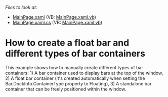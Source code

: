 <!-- default file list -->
*Files to look at*:

* [MainPage.xaml](./CS/BarContainers_Ex/MainPage.xaml) (VB: [MainPage.xaml.vb](./VB/BarContainers_Ex/MainPage.xaml.vb))
* [MainPage.xaml.cs](./CS/BarContainers_Ex/MainPage.xaml.cs) (VB: [MainPage.xaml.vb](./VB/BarContainers_Ex/MainPage.xaml.vb))
<!-- default file list end -->
# How to create a float bar and different types of bar containers


<p>This example shows how to manually create different types of bar containers: 1) A bar container used to display bars at the top of the window, 2) A float bar container (it's created automatically when setting the Bar.DockInfo.ContainerType property to Floating), 3) A standalone bar container that can be freely positioned within the window.</p>

<br/>


